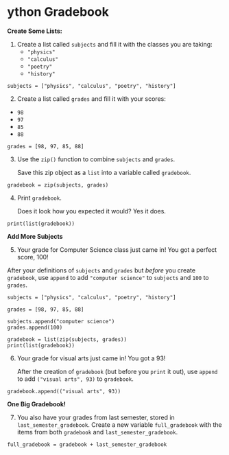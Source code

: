 # ython Gradebook

**Create Some Lists:**

1. Create a list called `subjects` and fill it with the classes you are taking:
   - `"physics"`
   - `"calculus"`
   - `"poetry"`
   - `"history"`

```
subjects = ["physics", "calculus", "poetry", "history"]
```

2. Create a list called `grades` and fill it with your scores:

- `98`
- `97`
- `85`
- `88`

```
grades = [98, 97, 85, 88]
```

3. Use the `zip()` function to combine `subjects` and `grades`.

   Save this zip object as a `list` into a variable called `gradebook`.

```
gradebook = zip(subjects, grades)
```

4. Print `gradebook`.

   Does it look how you expected it would? Yes it does.

```
print(list(gradebook))
```

**Add More Subjects**

5. Your grade for Computer Science class just came in! You got a perfect score, 100!

After your definitions of `subjects` and `grades` but *before* you create `gradebook`, use `append` to add `"computer science"` to `subjects` and `100` to `grades`.

```
subjects = ["physics", "calculus", "poetry", "history"]

grades = [98, 97, 85, 88]

subjects.append("computer science")
grades.append(100)

gradebook = list(zip(subjects, grades))
print(list(gradebook))
```

6. Your grade for visual arts just came in! You got a 93!

   After the creation of `gradebook` (but before you `print` it out), use `append` to add `("visual arts", 93)` to `gradebook`.

```
gradebook.append(("visual arts", 93))
```

**One Big Gradebook!**

7. You also have your grades from last semester, stored in `last_semester_gradebook`. Create a new variable `full_gradebook` with the items from both `gradebook` and `last_semester_gradebook`.

```
full_gradebook = gradebook + last_semester_gradebook
```

